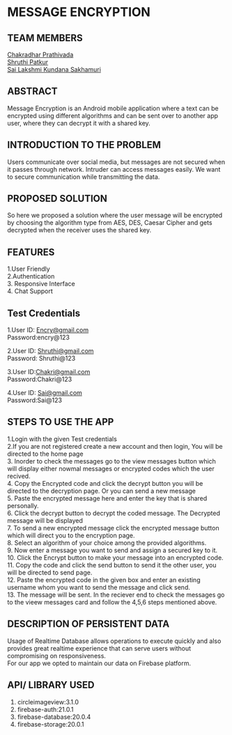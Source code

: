 # MESSAGE ENCRYPTION
## TEAM MEMBERS
[Chakradhar Prathivada](https://github.com/Chakri15099)<br>
[Shruthi Patkur](https://github.com/pshruthi04)<br>
[Sai Lakshmi Kundana Sakhamuri](https://github.com/kundanaSakhamuri98)<br>
## ABSTRACT
Message Encryption is an Android  mobile application where a text  can be encrypted using different algorithms and can be sent over to another app user, where they can decrypt it with a shared key.<br>

## INTRODUCTION TO THE PROBLEM

Users communicate over social media, but messages are not secured when it passes through network. Intruder can access messages easily. We want to secure communication while transmitting the data.

## PROPOSED SOLUTION

So here we proposed a solution where the user message will  be encrypted by choosing the algorithm type from AES, DES, Caesar Cipher and gets decrypted when the receiver uses the shared key.


## FEATURES
1.User Friendly<br>
2.Authentication<br>
3. Responsive Interface<br>
4. Chat Support<br>


## Test Credentials
1.User ID: Encry@gmail.com  <br>
  Password:encry@123 <br>
  
2.User ID: Shruthi@gmail.com<br>
  Password: Shruthi@123<br>
  
3.User ID:Chakri@gmail.com<br>
   Password:Chakri@123<br>
 
4.User ID: Sai@gmail.com<br>
   Password:Sai@123 <br>


## STEPS TO USE THE APP
1.Login with the given Test credentials<br>
2.If you are not registered create a new account and then login, You will be directed to the home page<br>
3. Inorder to check the messages go to the view messages button which will display either nowmal messages or encrypted codes which  the user recived.<br>
4. Copy the Encrypted code and click the decrypt button you will be directed to the decryption page. Or you can send a new message <br>
5. Paste the encrypted message here and enter the key that is shared personally. <br>
6. Click the decrypt button to decrypt the coded message. The Decrypted message will be displayed<br>
7. To send a new encrypted message click the encrypted message button which will direct you to the encryption page.<br>
8. Select an algorithm of your choice among the provided algorithms.<br>
9. Now enter a message you want to send and assign a secured key to it.<br>
10. Click the Encrypt button to make your message into an encrypted code.<br>
11. Copy the code and click the send button to send it the other user, you will be directed to send page.<br>
12. Paste the encrypted code in the given box and enter an existing username whom you want to send the message and click send.<br>
13. The message will be sent. In the reciever end to check the messages go to the vieew messages card and follow the 4,5,6 steps mentioned above.<br>

## DESCRIPTION OF PERSISTENT DATA<br>
Usage of  Realtime Database allows operations to execute quickly and also provides great realtime experience that can serve users without compromising on responsiveness.<br>
For our app we opted to maintain our data on Firebase platform.<br>

## API/ LIBRARY USED<br>
1. circleimageview:3.1.0<br>     
2. firebase-auth:21.0.1<br>
3. firebase-database:20.0.4<br>	
4. firebase-storage:20.0.1<br>









